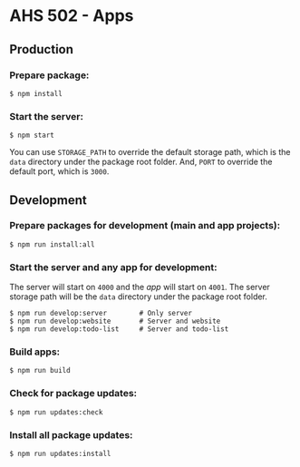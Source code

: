# AHS 502 - Apps

## Production

### Prepare package:

    $ npm install

### Start the server:

    $ npm start

You can use `STORAGE_PATH` to override the default storage path, which is the `data` directory under the package root folder.
And, `PORT` to override the default port, which is `3000`.

## Development

### Prepare packages for development (main and app projects):

    $ npm run install:all

### Start the server and any app for development:

The server will start on `4000` and the _app_ will start on `4001`. The server storage path will be the `data` directory under the package root folder.

    $ npm run develop:server        # Only server
    $ npm run develop:website       # Server and website
    $ npm run develop:todo-list     # Server and todo-list

### Build apps:

    $ npm run build

### Check for package updates:

    $ npm run updates:check

### Install all package updates:

    $ npm run updates:install
